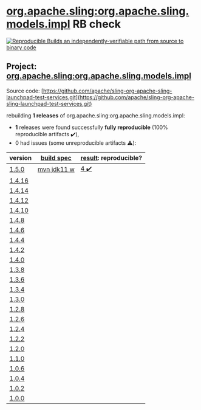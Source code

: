 [org.apache.sling:org.apache.sling.models.impl](https://search.maven.org/artifact/org.apache.sling/org.apache.sling.models.impl/) RB check
=======

[![Reproducible Builds](https://reproducible-builds.org/images/logos/rb.svg) an independently-verifiable path from source to binary code](https://reproducible-builds.org/)

## Project: [org.apache.sling:org.apache.sling.models.impl](https://search.maven.org/artifact/org.apache.sling/org.apache.sling.models.impl/)

Source code: [https://github.com/apache/sling-org-apache-sling-launchpad-test-services.git](https://github.com/apache/sling-org-apache-sling-launchpad-test-services.git)

rebuilding **1 releases** of org.apache.sling:org.apache.sling.models.impl:
- **1** releases were found successfully **fully reproducible** (100% reproducible artifacts :heavy_check_mark:),
- 0 had issues (some unreproducible artifacts :warning:):

| version | [build spec](BUILDSPEC.md) | [result](https://reproducible-builds.org/docs/jvm/): reproducible? |
| -- | --------- | ------ |
| [1.5.0](https://search.maven.org/artifact/org.apache.sling/org.apache.sling.models.impl/1.5.0/pom) | [mvn jdk11 w](org.apache.sling.models.impl-1.5.0.buildspec) | [4 :heavy_check_mark: ](org.apache.sling.models.impl-1.5.0.buildcompare) |
| [1.4.16](https://search.maven.org/artifact/org.apache.sling/org.apache.sling.models.impl/1.4.16/pom) | | |
| [1.4.14](https://search.maven.org/artifact/org.apache.sling/org.apache.sling.models.impl/1.4.14/pom) | | |
| [1.4.12](https://search.maven.org/artifact/org.apache.sling/org.apache.sling.models.impl/1.4.12/pom) | | |
| [1.4.10](https://search.maven.org/artifact/org.apache.sling/org.apache.sling.models.impl/1.4.10/pom) | | |
| [1.4.8](https://search.maven.org/artifact/org.apache.sling/org.apache.sling.models.impl/1.4.8/pom) | | |
| [1.4.6](https://search.maven.org/artifact/org.apache.sling/org.apache.sling.models.impl/1.4.6/pom) | | |
| [1.4.4](https://search.maven.org/artifact/org.apache.sling/org.apache.sling.models.impl/1.4.4/pom) | | |
| [1.4.2](https://search.maven.org/artifact/org.apache.sling/org.apache.sling.models.impl/1.4.2/pom) | | |
| [1.4.0](https://search.maven.org/artifact/org.apache.sling/org.apache.sling.models.impl/1.4.0/pom) | | |
| [1.3.8](https://search.maven.org/artifact/org.apache.sling/org.apache.sling.models.impl/1.3.8/pom) | | |
| [1.3.6](https://search.maven.org/artifact/org.apache.sling/org.apache.sling.models.impl/1.3.6/pom) | | |
| [1.3.4](https://search.maven.org/artifact/org.apache.sling/org.apache.sling.models.impl/1.3.4/pom) | | |
| [1.3.0](https://search.maven.org/artifact/org.apache.sling/org.apache.sling.models.impl/1.3.0/pom) | | |
| [1.2.8](https://search.maven.org/artifact/org.apache.sling/org.apache.sling.models.impl/1.2.8/pom) | | |
| [1.2.6](https://search.maven.org/artifact/org.apache.sling/org.apache.sling.models.impl/1.2.6/pom) | | |
| [1.2.4](https://search.maven.org/artifact/org.apache.sling/org.apache.sling.models.impl/1.2.4/pom) | | |
| [1.2.2](https://search.maven.org/artifact/org.apache.sling/org.apache.sling.models.impl/1.2.2/pom) | | |
| [1.2.0](https://search.maven.org/artifact/org.apache.sling/org.apache.sling.models.impl/1.2.0/pom) | | |
| [1.1.0](https://search.maven.org/artifact/org.apache.sling/org.apache.sling.models.impl/1.1.0/pom) | | |
| [1.0.6](https://search.maven.org/artifact/org.apache.sling/org.apache.sling.models.impl/1.0.6/pom) | | |
| [1.0.4](https://search.maven.org/artifact/org.apache.sling/org.apache.sling.models.impl/1.0.4/pom) | | |
| [1.0.2](https://search.maven.org/artifact/org.apache.sling/org.apache.sling.models.impl/1.0.2/pom) | | |
| [1.0.0](https://search.maven.org/artifact/org.apache.sling/org.apache.sling.models.impl/1.0.0/pom) | | |
